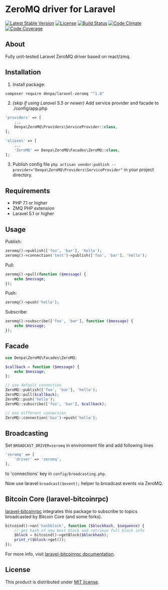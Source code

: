 # ZeroMQ driver for Laravel

[![Latest Stable Version](https://poser.pugx.org/denpa/laravel-zeromq/v/stable)](https://packagist.org/packages/denpa/laravel-zeromq)
[![License](https://poser.pugx.org/denpa/laravel-zeromq/license)](https://packagist.org/packages/denpa/laravel-zeromq)
[![Build Status](https://travis-ci.org/denpamusic/laravel-zeromq.svg)](https://travis-ci.org/denpamusic/laravel-zeromq)
[![Code Climate](https://codeclimate.com/github/denpamusic/laravel-zeromq/badges/gpa.svg)](https://codeclimate.com/github/denpamusic/laravel-zeromq)
[![Code Coverage](https://codeclimate.com/github/denpamusic/laravel-zeromq/badges/coverage.svg)](https://codeclimate.com/github/denpamusic/laravel-zeromq/coverage)

## About
Fully unit-tested Laravel ZeroMQ driver based on react/zmq.

## Installation
1. Install package:
```sh
composer require denpa/laravel-zeromq "^1.0"
```

2. _(skip if using Laravel 5.5 or newer)_ Add service provider and facade to ./config/app.php
```php
'providers' => [
    ...
    Denpa\ZeroMQ\Providers\ServiceProvider::class,
];
```

```php
'aliases' => [
    ...
    'ZeroMQ' => Denpa\ZeroMQ\Facades\ZeroMQ::class,
];
```

3. Publish config file
`php artisan vendor:publish --provider="Denpa\ZeroMQ\Providers\ServiceProvider"` in your project directory.

## Requirements
* PHP 7.1 or higher
* ZMQ PHP extension
* Laravel 5.1 or higher

## Usage
Publish:
```php
zeromq()->publish(['foo', 'bar'], 'hello');
zeromq()->connection('test')->publish(['foo', 'bar'], 'hello');
```

Pull:
```php
zeromq()->pull(function ($message) {
    echo $message;
});
```

Push:
```php
zeromq()->push('hello');
```

Subscribe:
```php
zeromq()->subscribe(['foo', 'bar'], function ($message) {
    echo $message;
});
```
## Facade
```php
use Denpa\ZeroMQ\Facades\ZeroMQ;

$callback = function ($message) {
    echo $message;
};

// use default connection
ZeroMQ::publish(['foo', 'bar'], 'hello');
ZeroMQ::pull($callback);
ZeroMQ::push('hello');
ZeroMQ::subscribe(['foo', 'bar'], $callback);

// use different connection
ZeroMQ::connection('baz')->push('hello');
```

## Broadcasting
Set `BROADCAST_DRIVER=zeromq` in environment file and add following lines
```php
'zeromq' => [
    'driver' => 'zeromq',
],
```
to 'connections' key in `config/broadcasting.php`.

Now use laravel `broadcast($event);` helper to broadcast events via ZeroMQ.

## Bitcoin Core (laravel-bitcoinrpc)
[laravel-bitcoinrpc](https://github.com/denpamusic/laravel-bitcoinrpc) integrates this package to subscribe to topics broadcasted by Bitcoin Core (and some forks).
```php
bitcoind()->on('hashblock', function ($blockhash, $sequence) {
    // get hash of new best block and retrieve full block info
    $block = bitcoind()->getBlock($blockhash);
    print_r($block->get());
});
```
For more info, visit [laravel-bitcoinrpc documentation](https://laravel-bitcoinrpc.denpa.pro/docs/zeromq/).

## License
This product is distributed under [MIT license](https://github.com/denpamusic/laravel-zeromq/blob/master/LICENSE).
